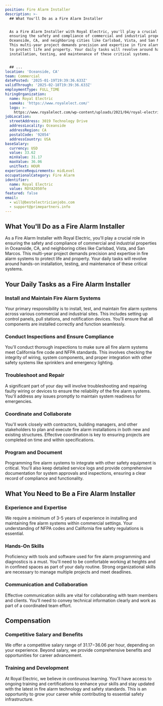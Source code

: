 ```yaml
---
position: Fire Alarm Installer
description: >-
  ## What You'll Do as a Fire Alarm Installer


  As a Fire Alarm Installer with Royal Electric, you'll play a crucial role in
  ensuring the safety and compliance of commercial and industrial properties in
  Oceanside, CA, and neighboring cities like Carlsbad, Vista, and San Marcos.
  This multi-year project demands precision and expertise in fire alarm systems
  to protect life and property. Your daily tasks will revolve around hands-on
  installation, testing, and maintenance of these critical systems.


  ## ...
location: 'Oceanside, CA'
team: Commercial
datePosted: '2025-01-19T19:39:36.633Z'
validThrough: '2025-02-18T19:39:36.633Z'
employmentType: FULL_TIME
hiringOrganization:
  name: Royal Electric
  sameAs: 'https://www.royalelect.com/'
  logo: >-
    https://www.royalelect.com/wp-content/uploads/2021/04/royal-electric-logo-full-color-rgb.svg
jobLocation:
  streetAddress: 3019 Technology Drive
  addressLocality: Oceanside
  addressRegion: CA
  postalCode: '92054'
  addressCountry: USA
baseSalary:
  currency: USD
  value: 33.62
  minValue: 31.17
  maxValue: 36.06
  unitText: HOUR
experienceRequirements: midLevel
occupationalCategory: Fire Alarm
identifier:
  name: Royal Electric
  value: ROYA2050fe
featured: false
email:
  - will@bestelectricianjobs.com
  - support@primepartners.info
---
```




## What You'll Do as a Fire Alarm Installer

As a Fire Alarm Installer with Royal Electric, you'll play a crucial role in ensuring the safety and compliance of commercial and industrial properties in Oceanside, CA, and neighboring cities like Carlsbad, Vista, and San Marcos. This multi-year project demands precision and expertise in fire alarm systems to protect life and property. Your daily tasks will revolve around hands-on installation, testing, and maintenance of these critical systems.

## Your Daily Tasks as a Fire Alarm Installer

### Install and Maintain Fire Alarm Systems

Your primary responsibility is to install, test, and maintain fire alarm systems across various commercial and industrial sites. This includes setting up control panels, pull stations, and notification devices. You'll ensure that all components are installed correctly and function seamlessly.

### Conduct Inspections and Ensure Compliance

You'll conduct thorough inspections to make sure all fire alarm systems meet California fire code and NFPA standards. This involves checking the integrity of wiring, system components, and proper integration with other safety systems like sprinklers and emergency lighting.

### Troubleshoot and Repair

A significant part of your day will involve troubleshooting and repairing faulty wiring or devices to ensure the reliability of the fire alarm systems. You'll address any issues promptly to maintain system readiness for emergencies.

### Coordinate and Collaborate

You'll work closely with contractors, building managers, and other stakeholders to plan and execute fire alarm installations in both new and existing structures. Effective coordination is key to ensuring projects are completed on time and within specifications.

### Program and Document

Programming fire alarm systems to integrate with other safety equipment is critical. You'll also keep detailed service logs and provide comprehensive documentation for system approvals and inspections, ensuring a clear record of compliance and functionality.

## What You Need to Be a Fire Alarm Installer

### Experience and Expertise

We require a minimum of 3-5 years of experience in installing and maintaining fire alarm systems within commercial settings. Your understanding of NFPA codes and California fire safety regulations is essential.

### Hands-On Skills

Proficiency with tools and software used for fire alarm programming and diagnostics is a must. You'll need to be comfortable working at heights and in confined spaces as part of your daily routine. Strong organizational skills are necessary to manage multiple projects and meet deadlines.

### Communication and Collaboration

Effective communication skills are vital for collaborating with team members and clients. You'll need to convey technical information clearly and work as part of a coordinated team effort.

## Compensation

### Competitive Salary and Benefits

We offer a competitive salary range of $31.17-$36.06 per hour, depending on your experience. Beyond salary, we provide comprehensive benefits and opportunities for career advancement.

### Training and Development

At Royal Electric, we believe in continuous learning. You'll have access to ongoing training and certifications to enhance your skills and stay updated with the latest in fire alarm technology and safety standards. This is an opportunity to grow your career while contributing to essential safety infrastructure.